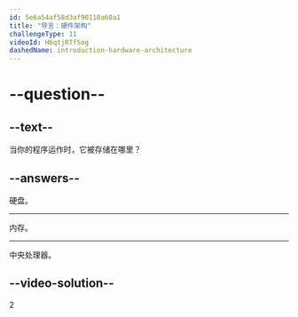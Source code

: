 ```yaml
---
id: 5e6a54af58d3af90110a60a1
title: "导言：硬件架构"
challengeType: 11
videoId: H6qtjRTfSog
dashedName: introduction-hardware-architecture
---
```


# --question--

## --text--

当你的程序运作时，它被存储在哪里？

## --answers--

硬盘。

---

内存。

---

中央处理器。

## --video-solution--

2
